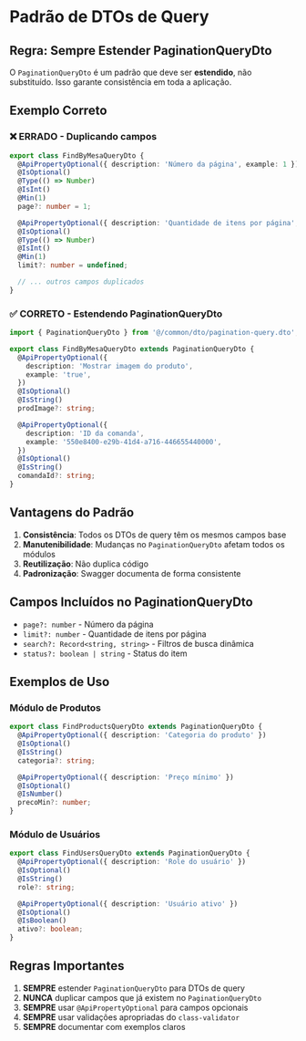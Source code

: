 # Padrão de DTOs de Query

## Regra: Sempre Estender PaginationQueryDto

O `PaginationQueryDto` é um padrão que deve ser **estendido**, não substituído. Isso garante consistência em toda a aplicação.

## Exemplo Correto

### ❌ ERRADO - Duplicando campos
```typescript
export class FindByMesaQueryDto {
  @ApiPropertyOptional({ description: 'Número da página', example: 1 })
  @IsOptional()
  @Type(() => Number)
  @IsInt()
  @Min(1)
  page?: number = 1;

  @ApiPropertyOptional({ description: 'Quantidade de itens por página', example: 10 })
  @IsOptional()
  @Type(() => Number)
  @IsInt()
  @Min(1)
  limit?: number = undefined;

  // ... outros campos duplicados
}
```

### ✅ CORRETO - Estendendo PaginationQueryDto
```typescript
import { PaginationQueryDto } from '@/common/dto/pagination-query.dto';

export class FindByMesaQueryDto extends PaginationQueryDto {
  @ApiPropertyOptional({
    description: 'Mostrar imagem do produto',
    example: 'true',
  })
  @IsOptional()
  @IsString()
  prodImage?: string;

  @ApiPropertyOptional({
    description: 'ID da comanda',
    example: '550e8400-e29b-41d4-a716-446655440000',
  })
  @IsOptional()
  @IsString()
  comandaId?: string;
}
```

## Vantagens do Padrão

1. **Consistência**: Todos os DTOs de query têm os mesmos campos base
2. **Manutenibilidade**: Mudanças no `PaginationQueryDto` afetam todos os módulos
3. **Reutilização**: Não duplica código
4. **Padronização**: Swagger documenta de forma consistente

## Campos Incluídos no PaginationQueryDto

- `page?: number` - Número da página
- `limit?: number` - Quantidade de itens por página  
- `search?: Record<string, string>` - Filtros de busca dinâmica
- `status?: boolean | string` - Status do item

## Exemplos de Uso

### Módulo de Produtos
```typescript
export class FindProductsQueryDto extends PaginationQueryDto {
  @ApiPropertyOptional({ description: 'Categoria do produto' })
  @IsOptional()
  @IsString()
  categoria?: string;

  @ApiPropertyOptional({ description: 'Preço mínimo' })
  @IsOptional()
  @IsNumber()
  precoMin?: number;
}
```

### Módulo de Usuários
```typescript
export class FindUsersQueryDto extends PaginationQueryDto {
  @ApiPropertyOptional({ description: 'Role do usuário' })
  @IsOptional()
  @IsString()
  role?: string;

  @ApiPropertyOptional({ description: 'Usuário ativo' })
  @IsOptional()
  @IsBoolean()
  ativo?: boolean;
}
```

## Regras Importantes

1. **SEMPRE** estender `PaginationQueryDto` para DTOs de query
2. **NUNCA** duplicar campos que já existem no `PaginationQueryDto`
3. **SEMPRE** usar `@ApiPropertyOptional` para campos opcionais
4. **SEMPRE** usar validações apropriadas do `class-validator`
5. **SEMPRE** documentar com exemplos claros
